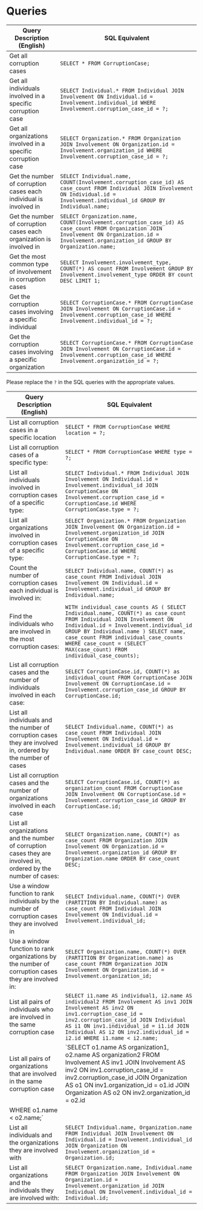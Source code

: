 # Queries

| Query Description (English) | SQL Equivalent |
| --------------------------- | -------------- |
| Get all corruption cases | `SELECT * FROM CorruptionCase;` |
| Get all individuals involved in a specific corruption case | `SELECT Individual.* FROM Individual JOIN Involvement ON Individual.id = Involvement.individual_id WHERE Involvement.corruption_case_id = ?;` |
| Get all organizations involved in a specific corruption case | `SELECT Organization.* FROM Organization JOIN Involvement ON Organization.id = Involvement.organization_id WHERE Involvement.corruption_case_id = ?;` |
| Get the number of corruption cases each individual is involved in | `SELECT Individual.name, COUNT(Involvement.corruption_case_id) AS case_count FROM Individual JOIN Involvement ON Individual.id = Involvement.individual_id GROUP BY Individual.name;` |
| Get the number of corruption cases each organization is involved in | `SELECT Organization.name, COUNT(Involvement.corruption_case_id) AS case_count FROM Organization JOIN Involvement ON Organization.id = Involvement.organization_id GROUP BY Organization.name;` |
| Get the most common type of involvement in corruption cases | `SELECT Involvement.involvement_type, COUNT(*) AS count FROM Involvement GROUP BY Involvement.involvement_type ORDER BY count DESC LIMIT 1;` |
| Get the corruption cases involving a specific individual | `SELECT CorruptionCase.* FROM CorruptionCase JOIN Involvement ON CorruptionCase.id = Involvement.corruption_case_id WHERE Involvement.individual_id = ?;` |
| Get the corruption cases involving a specific organization | `SELECT CorruptionCase.* FROM CorruptionCase JOIN Involvement ON CorruptionCase.id = Involvement.corruption_case_id WHERE Involvement.organization_id = ?;` |

Please replace the `?` in the SQL queries with the appropriate values.

| Query Description (English) | SQL Equivalent |
| --------------------------- | -------------- |
| List all corruption cases in a specific location | `SELECT * FROM CorruptionCase WHERE location = ?;` |
| List all corruption cases of a specific type: | `SELECT * FROM CorruptionCase WHERE type = ?;` |
| List all individuals involved in corruption cases of a specific type: | `SELECT Individual.* FROM Individual JOIN Involvement ON Individual.id = Involvement.individual_id JOIN CorruptionCase ON Involvement.corruption_case_id = CorruptionCase.id WHERE CorruptionCase.type = ?;` |
| List all organizations involved in corruption cases of a specific type: | `SELECT Organization.* FROM Organization JOIN Involvement ON Organization.id = Involvement.organization_id JOIN CorruptionCase ON Involvement.corruption_case_id = CorruptionCase.id WHERE CorruptionCase.type = ?;` |
| Count the number of corruption cases each individual is involved in: | `SELECT Individual.name, COUNT(*) as case_count FROM Individual JOIN Involvement ON Individual.id = Involvement.individual_id GROUP BY Individual.name;` |
| Find the individuals who are involved in the most corruption cases: | `WITH individual_case_counts AS ( SELECT Individual.name, COUNT(*) as case_count FROM Individual JOIN Involvement ON Individual.id = Involvement.individual_id GROUP BY Individual.name ) SELECT name, case_count FROM individual_case_counts WHERE case_count = (SELECT  MAX(case_count) FROM individual_case_counts);` |
| List all corruption cases and the number of individuals involved in each case: | `SELECT CorruptionCase.id, COUNT(*) as individual_count FROM CorruptionCase JOIN Involvement ON CorruptionCase.id = Involvement.corruption_case_id GROUP BY CorruptionCase.id;` |
| List all individuals and the number of corruption cases they are involved in, ordered by the number of cases | `SELECT Individual.name, COUNT(*) as case_count FROM Individual JOIN Involvement ON Individual.id = Involvement.individual_id GROUP BY Individual.name ORDER BY case_count DESC;` |
| List all corruption cases and the number of organizations involved in each case | `SELECT CorruptionCase.id, COUNT(*) as organization_count FROM CorruptionCase JOIN Involvement ON CorruptionCase.id = Involvement.corruption_case_id GROUP BY CorruptionCase.id;` |
| List all organizations and the number of corruption cases they are involved in, ordered by the number of cases: | `SELECT Organization.name, COUNT(*) as case_count FROM Organization JOIN Involvement ON Organization.id = Involvement.organization_id GROUP BY Organization.name ORDER BY case_count DESC;` |
| Use a window function to rank individuals by the number of corruption cases they are involved in | `SELECT Individual.name, COUNT(*) OVER (PARTITION BY Individual.name) as case_count FROM Individual JOIN Involvement ON Individual.id = Involvement.individual_id;` |
| Use a window function to rank organizations by the number of corruption cases they are involved in: | `SELECT Organization.name, COUNT(*) OVER (PARTITION BY Organization.name) as case_count FROM Organization JOIN Involvement ON Organization.id = Involvement.organization_id;` |
| List all pairs of individuals who are involved in the same corruption case | `SELECT i1.name AS individual1, i2.name AS individual2 FROM Involvement AS inv1 JOIN Involvement AS inv2 ON inv1.corruption_case_id = inv2.corruption_case_id JOIN Individual AS i1 ON inv1.individual_id = i1.id JOIN Individual AS i2 ON inv2.individual_id = i2.id WHERE i1.name < i2.name;` |
| List all pairs of organizations that are involved in the same corruption case | `SELECT o1.name AS organization1, o2.name AS organization2 FROM Involvement AS inv1 JOIN Involvement AS inv2 ON inv1.corruption_case_id = inv2.corruption_case_id JOIN Organization AS o1 ON inv1.organization_id = o1.id JOIN Organization AS o2 ON inv2.organization_id = o2.id
WHERE o1.name < o2.name;` |
| List all individuals and the organizations they are involved with | `SELECT Individual.name, Organization.name FROM Individual JOIN Involvement ON Individual.id = Involvement.individual_id JOIN Organization ON Involvement.organization_id = Organization.id;` |
| List all organizations and the individuals they are involved with: | `SELECT Organization.name, Individual.name FROM Organization JOIN Involvement ON Organization.id = Involvement.organization_id JOIN Individual ON Involvement.individual_id = Individual.id;` |

